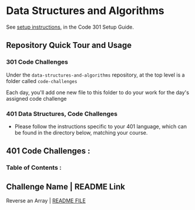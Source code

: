 # Data Structures and Algorithms

See [setup instructions](https://codefellows.github.io/setup-guide/code-301/3-code-challenges), in the Code 301 Setup Guide.

## Repository Quick Tour and Usage

### 301 Code Challenges

Under the `data-structures-and-algorithms` repository, at the top level is a folder called `code-challenges`

Each day, you'll add one new file to this folder to do your work for the day's assigned code challenge


### 401 Data Structures, Code Challenges

* Please follow the instructions specific to your 401 language, which can be found in the directory below, matching your course.

## 401 Code Challenges : 

### Table of Contents :

Challenge Name    | README Link
-------------------------------------------------------------------------------------------------------------------------------

Reverse an Array  | [README FILE](https://github.com/yasmeenokh/data-structures-and-algorithms/blob/main/array-reverse/README.md)
